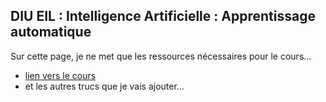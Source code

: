 ## DIU EIL : Intelligence Artificielle : Apprentissage automatique

Sur cette page, je ne met que les ressources nécessaires pour le cours...

- [lien vers le cours](https://elbixos.github.io/L3_IA/Cours/99_sommaire.html)
- et les autres trucs que je vais ajouter...
